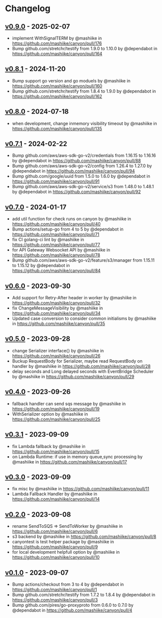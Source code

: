 # Changelog

## [v0.9.0](https://github.com/mashiike/canyon/compare/v0.8.1...v0.9.0) - 2025-02-07
- implement WithSignalTERM by @mashiike in https://github.com/mashiike/canyon/pull/176
- Bump github.com/stretchr/testify from 1.9.0 to 1.10.0 by @dependabot in https://github.com/mashiike/canyon/pull/164

## [v0.8.1](https://github.com/mashiike/canyon/compare/v0.8.0...v0.8.1) - 2024-11-20
- Bump support go version and go moduels by @mashiike in https://github.com/mashiike/canyon/pull/160
- Bump github.com/stretchr/testify from 1.8.4 to 1.9.0 by @dependabot in https://github.com/mashiike/canyon/pull/162

## [v0.8.0](https://github.com/mashiike/canyon/compare/v0.7.1...v0.8.0) - 2024-07-18
- when development, change inmemory visibility timeout by @mashiike in https://github.com/mashiike/canyon/pull/135

## [v0.7.1](https://github.com/mashiike/canyon/compare/v0.7.0...v0.7.1) - 2024-02-22
- Bump github.com/aws/aws-sdk-go-v2/credentials from 1.16.15 to 1.16.16 by @dependabot in https://github.com/mashiike/canyon/pull/88
- Bump github.com/aws/aws-sdk-go-v2/config from 1.26.4 to 1.27.0 by @dependabot in https://github.com/mashiike/canyon/pull/94
- Bump github.com/google/uuid from 1.5.0 to 1.6.0 by @dependabot in https://github.com/mashiike/canyon/pull/91
- Bump github.com/aws/aws-sdk-go-v2/service/s3 from 1.48.0 to 1.48.1 by @dependabot in https://github.com/mashiike/canyon/pull/92

## [v0.7.0](https://github.com/mashiike/canyon/compare/v0.6.0...v0.7.0) - 2024-01-17
- add util function for check runs on canyon by @mashiike in https://github.com/mashiike/canyon/pull/40
- Bump actions/setup-go from 4 to 5 by @dependabot in https://github.com/mashiike/canyon/pull/71
- fix CI golang-ci lint by @mashiike in https://github.com/mashiike/canyon/pull/77
- for API Gateway Websocket API by @mashiike in https://github.com/mashiike/canyon/pull/78
- Bump github.com/aws/aws-sdk-go-v2/feature/s3/manager from 1.15.11 to 1.15.12 by @dependabot in https://github.com/mashiike/canyon/pull/84

## [v0.6.0](https://github.com/mashiike/canyon/compare/v0.5.0...v0.6.0) - 2023-09-30
- Add support for Retry-After header in worker by @mashiike in https://github.com/mashiike/canyon/pull/32
- fix ChangeMessageVisibility by @mashiike in https://github.com/mashiike/canyon/pull/34
- Updated case conversion to consider common initialisms by @mashiike in https://github.com/mashiike/canyon/pull/35

## [v0.5.0](https://github.com/mashiike/canyon/compare/v0.4.0...v0.5.0) - 2023-09-28
- change Serializer interface{} by @mashiike in https://github.com/mashiike/canyon/pull/26
- Buckup RequestBody for Serializer, maybe read RequestBody on handler by @mashiike in https://github.com/mashiike/canyon/pull/28
- delay seconds and Long delayed seconds with EventBridge Scheduler by @mashiike in https://github.com/mashiike/canyon/pull/29

## [v0.4.0](https://github.com/mashiike/canyon/compare/v0.3.1...v0.4.0) - 2023-09-26
- fallback handler can send sqs message by @mashiike in https://github.com/mashiike/canyon/pull/19
- WithSerializer option by @mashiike in https://github.com/mashiike/canyon/pull/25

## [v0.3.1](https://github.com/mashiike/canyon/compare/v0.3.0...v0.3.1) - 2023-09-09
- fix Lambda fallback  by @mashiike in https://github.com/mashiike/canyon/pull/15
- on Lambda Runtime: if use in memory queue,sync processing by @mashiike in https://github.com/mashiike/canyon/pull/17

## [v0.3.0](https://github.com/mashiike/canyon/compare/v0.2.0...v0.3.0) - 2023-09-09
- fix misc by @mashiike in https://github.com/mashiike/canyon/pull/11
- Lambda Fallback Handler  by @mashiike in https://github.com/mashiike/canyon/pull/14

## [v0.2.0](https://github.com/mashiike/canyon/compare/v0.1.0...v0.2.0) - 2023-09-08
- rename SendToSQS => SendToWorker by @mashiike in https://github.com/mashiike/canyon/pull/6
- s3 backend by @mashiike in https://github.com/mashiike/canyon/pull/8
- canyontest is test helper package  by @mashiike in https://github.com/mashiike/canyon/pull/9
- for local development helpfull option by @mashiike in https://github.com/mashiike/canyon/pull/10

## [v0.1.0](https://github.com/mashiike/canyon/commits/v0.1.0) - 2023-09-07
- Bump actions/checkout from 3 to 4 by @dependabot in https://github.com/mashiike/canyon/pull/1
- Bump github.com/stretchr/testify from 1.7.2 to 1.8.4 by @dependabot in https://github.com/mashiike/canyon/pull/3
- Bump github.com/pires/go-proxyproto from 0.6.0 to 0.7.0 by @dependabot in https://github.com/mashiike/canyon/pull/4
